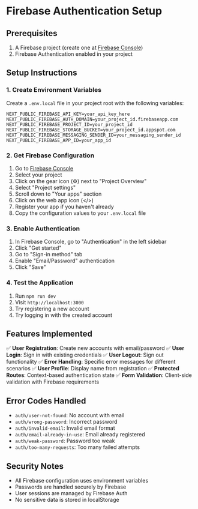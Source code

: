 # Firebase Authentication Setup

## Prerequisites

1. A Firebase project (create one at [Firebase Console](https://console.firebase.google.com/))
2. Firebase Authentication enabled in your project

## Setup Instructions

### 1. Create Environment Variables

Create a `.env.local` file in your project root with the following variables:

```env
NEXT_PUBLIC_FIREBASE_API_KEY=your_api_key_here
NEXT_PUBLIC_FIREBASE_AUTH_DOMAIN=your_project_id.firebaseapp.com
NEXT_PUBLIC_FIREBASE_PROJECT_ID=your_project_id
NEXT_PUBLIC_FIREBASE_STORAGE_BUCKET=your_project_id.appspot.com
NEXT_PUBLIC_FIREBASE_MESSAGING_SENDER_ID=your_messaging_sender_id
NEXT_PUBLIC_FIREBASE_APP_ID=your_app_id
```

### 2. Get Firebase Configuration

1. Go to [Firebase Console](https://console.firebase.google.com/)
2. Select your project
3. Click on the gear icon (⚙️) next to "Project Overview"
4. Select "Project settings"
5. Scroll down to "Your apps" section
6. Click on the web app icon (</>)
7. Register your app if you haven't already
8. Copy the configuration values to your `.env.local` file

### 3. Enable Authentication

1. In Firebase Console, go to "Authentication" in the left sidebar
2. Click "Get started"
3. Go to "Sign-in method" tab
4. Enable "Email/Password" authentication
5. Click "Save"

### 4. Test the Application

1. Run `npm run dev`
2. Visit `http://localhost:3000`
3. Try registering a new account
4. Try logging in with the created account

## Features Implemented

✅ **User Registration**: Create new accounts with email/password
✅ **User Login**: Sign in with existing credentials
✅ **User Logout**: Sign out functionality
✅ **Error Handling**: Specific error messages for different scenarios
✅ **User Profile**: Display name from registration
✅ **Protected Routes**: Context-based authentication state
✅ **Form Validation**: Client-side validation with Firebase requirements

## Error Codes Handled

-   `auth/user-not-found`: No account with email
-   `auth/wrong-password`: Incorrect password
-   `auth/invalid-email`: Invalid email format
-   `auth/email-already-in-use`: Email already registered
-   `auth/weak-password`: Password too weak
-   `auth/too-many-requests`: Too many failed attempts

## Security Notes

-   All Firebase configuration uses environment variables
-   Passwords are handled securely by Firebase
-   User sessions are managed by Firebase Auth
-   No sensitive data is stored in localStorage
